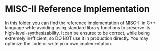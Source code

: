 # MISC-II Reference Implementation

In this folder, you can find the reference implementation of MISC-II in C++ language while avoiding using standard library functions to preserve its high-level-synthesizability. It can be ensured to be correct, while being extremely inefficient, so DO NOT use it in production directly. You may optimize the code or write your own implementation.